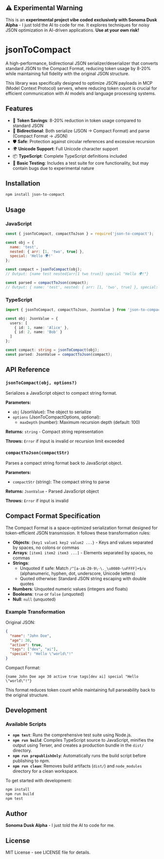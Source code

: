 ## ⚠️ Experimental Warning

This is an **experimental project vibe coded exclusively with Sonoma Dusk Alpha** - I just told the AI to code for me. It explores techniques for noisy JSON optimization in AI-driven applications. **Use at your own risk!**

# jsonToCompact

A high-performance, bidirectional JSON serializer/deserializer that converts standard JSON to the Compact Format, reducing token usage by 8-20% while maintaining full fidelity with the original JSON structure.

This library was specifically designed to optimize JSON payloads in MCP (Model Context Protocol) servers, where reducing token count is crucial for efficient communication with AI models and language processing systems.

## Features

- 🚀 **Token Savings**: 8-20% reduction in token usage compared to standard JSON
- 🔄 **Bidirectional**: Both serialize (JSON → Compact Format) and parse (Compact Format → JSON)
- 🛡️ **Safe**: Protection against circular references and excessive recursion
- 🌍 **Unicode Support**: Full Unicode character support
- 📦 **TypeScript**: Complete TypeScript definitions included
- 🧪 **Basic Testing**: Includes a test suite for core functionality, but may contain bugs due to experimental nature

## Installation

```bash
npm install json-to-compact
```

## Usage

### JavaScript

```javascript
const { jsonToCompact, compactToJson } = require('json-to-compact');

const obj = {
  name: 'test',
  nested: { arr: [1, 'two', true] },
  special: 'Hello 🌍!'
};

const compact = jsonToCompact(obj);
// Output: {name test nested{arr[1 two true]} special "Hello 🌍!"}

const parsed = compactToJson(compact);
// Output: { name: 'test', nested: { arr: [1, 'two', true] }, special: 'Hello 🌍!' }
```

### TypeScript

```typescript
import { jsonToCompact, compactToJson, JsonValue } from 'json-to-compact';

const obj: JsonValue = {
  users: [
    { id: 1, name: 'Alice' },
    { id: 2, name: 'Bob' }
  ]
};

const compact: string = jsonToCompact(obj);
const parsed: JsonValue = compactToJson(compact);
```

## API Reference

### `jsonToCompact(obj, options?)`

Serializes a JavaScript object to compact string format.

**Parameters:**
- `obj` (JsonValue): The object to serialize
- `options` (JsonToCompactOptions, optional):
  - `maxDepth` (number): Maximum recursion depth (default: 100)

**Returns:** `string` - Compact string representation

**Throws:** `Error` if input is invalid or recursion limit exceeded

### `compactToJson(compactStr)`

Parses a compact string format back to JavaScript object.

**Parameters:**
- `compactStr` (string): The compact string to parse

**Returns:** `JsonValue` - Parsed JavaScript object

**Throws:** `Error` if input is invalid

## Compact Format Specification

The Compact Format is a space-optimized serialization format designed for token-efficient JSON transmission. It follows these transformation rules:

- **Objects**: `{key1 value1 key2 value2 ...}` - Keys and values separated by spaces, no colons or commas
- **Arrays**: `[item1 item2 item3 ...]` - Elements separated by spaces, no commas
- **Strings**:
  - Unquoted if safe: Match `/^[a-zA-Z0-9\-\._\u0080-\uFFFF]+$/u` (alphanumeric, hyphen, dot, underscore, Unicode letters)
  - Quoted otherwise: Standard JSON string escaping with double quotes
- **Numbers**: Unquoted numeric values (integers and floats)
- **Booleans**: `true` or `false` (unquoted)
- **Null**: `null` (unquoted)

### Example Transformation

Original JSON:
```json
{
  "name": "John Doe",
  "age": 30,
  "active": true,
  "tags": ["dev", "ai"],
  "special": "Hello \"world\"!"
}
```

Compact Format:
```
{name John Doe age 30 active true tags[dev ai] special "Hello \"world\"!"}
```

This format reduces token count while maintaining full parseability back to the original structure.
## Development

### Available Scripts

- **`npm test`**: Runs the comprehensive test suite using Node.js.
- **`npm run build`**: Compiles TypeScript source to JavaScript, minifies the output using Terser, and creates a production bundle in the `dist/` directory.
- **`npm run prepublishOnly`**: Automatically runs the build script before publishing to npm.
- **`npm run clean`**: Removes build artifacts (`dist/`) and `node_modules` directory for a clean workspace.

To get started with development:

```bash
npm install
npm run build
npm test
```

## Author

**Sonoma Dusk Alpha** - I just told the AI to code for me.

## License

MIT License - see LICENSE file for details.